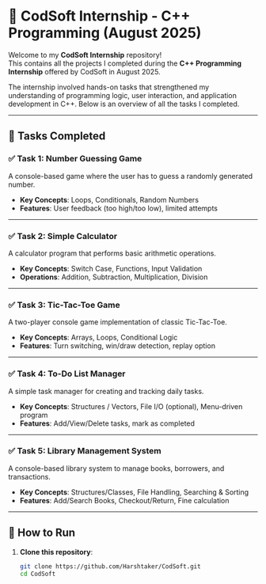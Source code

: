 # 💼 CodSoft Internship - C++ Programming (August 2025)

Welcome to my **CodSoft Internship** repository!  
This contains all the projects I completed during the **C++ Programming Internship** offered by CodSoft in August 2025.

The internship involved hands-on tasks that strengthened my understanding of programming logic, user interaction, and application development in C++. Below is an overview of all the tasks I completed.

---

## 📝 Tasks Completed

### ✅ Task 1: Number Guessing Game
A console-based game where the user has to guess a randomly generated number.
- **Key Concepts**: Loops, Conditionals, Random Numbers
- **Features**: User feedback (too high/too low), limited attempts

---

### ✅ Task 2: Simple Calculator
A calculator program that performs basic arithmetic operations.
- **Key Concepts**: Switch Case, Functions, Input Validation
- **Operations**: Addition, Subtraction, Multiplication, Division

---

### ✅ Task 3: Tic-Tac-Toe Game
A two-player console game implementation of classic Tic-Tac-Toe.
- **Key Concepts**: Arrays, Loops, Conditional Logic
- **Features**: Turn switching, win/draw detection, replay option

---

### ✅ Task 4: To-Do List Manager
A simple task manager for creating and tracking daily tasks.
- **Key Concepts**: Structures / Vectors, File I/O (optional), Menu-driven program
- **Features**: Add/View/Delete tasks, mark as completed

---

### ✅ Task 5: Library Management System
A console-based library system to manage books, borrowers, and transactions.
- **Key Concepts**: Structures/Classes, File Handling, Searching & Sorting
- **Features**: Add/Search Books, Checkout/Return, Fine calculation

---

## 🔧 How to Run

1. **Clone this repository**:
   ```bash
   git clone https://github.com/Harshtaker/CodSoft.git
   cd CodSoft
